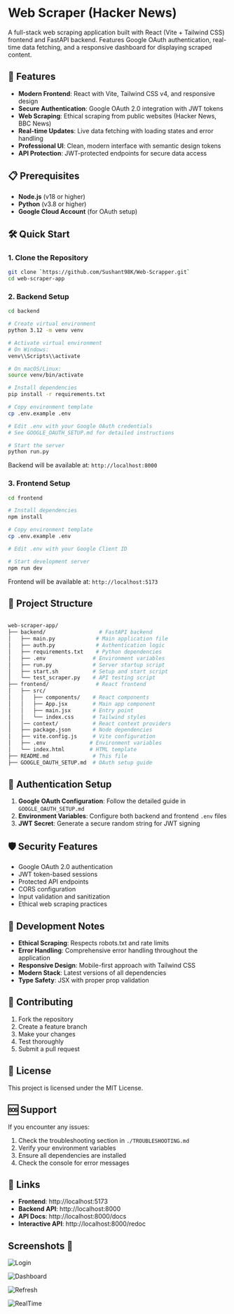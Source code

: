 # Web Scraper (Hacker News)

A full-stack web scraping application built with React (Vite + Tailwind CSS) frontend and FastAPI backend. Features Google OAuth authentication, real-time data fetching, and a responsive dashboard for displaying scraped content.

## 🚀 Features

- **Modern Frontend**: React with Vite, Tailwind CSS v4, and responsive design
- **Secure Authentication**: Google OAuth 2.0 integration with JWT tokens
- **Web Scraping**: Ethical scraping from public websites (Hacker News, BBC News)
- **Real-time Updates**: Live data fetching with loading states and error handling
- **Professional UI**: Clean, modern interface with semantic design tokens
- **API Protection**: JWT-protected endpoints for secure data access

## 📋 Prerequisites

- **Node.js** (v18 or higher)
- **Python** (v3.8 or higher)
- **Google Cloud Account** (for OAuth setup)

## 🛠️ Quick Start

### 1. Clone the Repository

```bash
git clone `https://github.com/Sushant98K/Web-Scrapper.git`
cd web-scraper-app
```

### 2. Backend Setup

```bash
cd backend

# Create virtual environment
python 3.12 -m venv venv

# Activate virtual environment
# On Windows:
venv\\Scripts\\activate

# On macOS/Linux:
source venv/bin/activate

# Install dependencies
pip install -r requirements.txt

# Copy environment template
cp .env.example .env

# Edit .env with your Google OAuth credentials
# See GOOGLE_OAUTH_SETUP.md for detailed instructions

# Start the server
python run.py
```

Backend will be available at: `http://localhost:8000`

### 3. Frontend Setup


``` bash
cd frontend

# Install dependencies
npm install

# Copy environment template
cp .env.example .env

# Edit .env with your Google Client ID

# Start development server
npm run dev
```

Frontend will be available at: `http://localhost:5173`

## 📁 Project Structure

``` bash

web-scraper-app/
├── backend/                 # FastAPI backend
│   ├── main.py             # Main application file
│   ├── auth.py             # Authentication logic
│   ├── requirements.txt    # Python dependencies
│   ├── .env               # Environment variables
│   ├── run.py             # Server startup script
│   ├── start.sh           # Setup and start script
│   └── test_scraper.py    # API testing script
├── frontend/               # React frontend
│   ├── src/
│   │   ├── components/    # React components
│   │   ├── App.jsx        # Main app component
│   │   ├── main.jsx       # Entry point
│   │   └── index.css      # Tailwind styles
│   │── context/           # React context providers
│   ├── package.json       # Node dependencies
│   ├── vite.config.js     # Vite configuration
│   ├── .env              # Environment variables
│   └── index.html        # HTML template
├── README.md              # This file
├── GOOGLE_OAUTH_SETUP.md  # OAuth setup guide

```

## 🔐 Authentication Setup

1. **Google OAuth Configuration**: Follow the detailed guide in `GOOGLE_OAUTH_SETUP.md`
2. **Environment Variables**: Configure both backend and frontend `.env` files
3. **JWT Secret**: Generate a secure random string for JWT signing

## 🛡️ Security Features

- Google OAuth 2.0 authentication
- JWT token-based sessions
- Protected API endpoints
- CORS configuration
- Input validation and sanitization
- Ethical web scraping practices

## 📝 Development Notes

- **Ethical Scraping**: Respects robots.txt and rate limits
- **Error Handling**: Comprehensive error handling throughout the application
- **Responsive Design**: Mobile-first approach with Tailwind CSS
- **Modern Stack**: Latest versions of all dependencies
- **Type Safety**: JSX with proper prop validation

## 🤝 Contributing

1. Fork the repository
2. Create a feature branch
3. Make your changes
4. Test thoroughly
5. Submit a pull request

## 📄 License

This project is licensed under the MIT License.

## 🆘 Support

If you encounter any issues:
1. Check the troubleshooting section in `./TROUBLESHOOTING.md`
2. Verify your environment variables
3. Ensure all dependencies are installed
4. Check the console for error messages

## 🔗 Links

- **Frontend**: http://localhost:5173
- **Backend API**: http://localhost:8000
- **API Docs**: http://localhost:8000/docs
- **Interactive API**: http://localhost:8000/redoc

## Screenshots 📸

![Login](./Meta/login.png)

![Dashboard](./Meta/dashboard.png)

![Refresh](./Meta/refresh.png)

![RealTime](./Meta/realtime.png)
